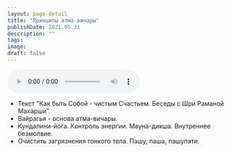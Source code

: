 ```yaml
---
layout: page-detail
title: "Принципы атма-вичары"
publishDate: 2021.05.31
description: ""
tags:
image:
draft: false
---
```


<audio title="2021.05.31 - Принципы атма-вичары.mp3" src="https://filer-api.advayta.org/v1.0/public/files/74116" controls=""></audio>

* Текст "Как быть Собой - чистым Счастьем. Беседы с Шри Раманой Махарши".
* Вайрагья - основа атма-вичары.
* Кундалини-йога. Контроль энергии. Мауна-дикша. Внутреннее безмолвие.
* Очистить загрязнения тонкого тела. Пашу, паша, пашупати.

  
